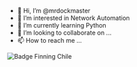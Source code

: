 - 👋 Hi, I’m @mrdockmaster
- 👀 I’m interested in Network Automation
- 🌱 I’m currently learning Python
- 💞️ I’m looking to collaborate on ...
- 📫 How to reach me ...

<!---
mrdockmaster/mrdockmaster is a ✨ special ✨ repository because its `README.md` (this file) appears on your GitHub profile.
You can click the Preview link to take a look at your changes.
--->
![Badge Finning Chile](https://img.shields.io/badge/-Finning%20Chile-gray?style=for-the-badge&logo=caterpillar&logoColor=white&logoWidth=40&labelColor=%23FFCD11)

